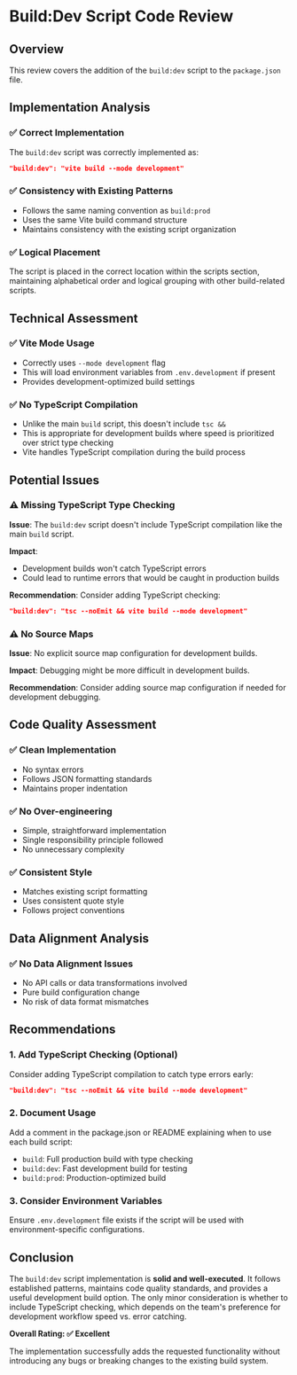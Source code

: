 # Build:Dev Script Code Review

## Overview
This review covers the addition of the `build:dev` script to the `package.json` file.

## Implementation Analysis

### ✅ Correct Implementation
The `build:dev` script was correctly implemented as:
```json
"build:dev": "vite build --mode development"
```

### ✅ Consistency with Existing Patterns
- Follows the same naming convention as `build:prod`
- Uses the same Vite build command structure
- Maintains consistency with the existing script organization

### ✅ Logical Placement
The script is placed in the correct location within the scripts section, maintaining alphabetical order and logical grouping with other build-related scripts.

## Technical Assessment

### ✅ Vite Mode Usage
- Correctly uses `--mode development` flag
- This will load environment variables from `.env.development` if present
- Provides development-optimized build settings

### ✅ No TypeScript Compilation
- Unlike the main `build` script, this doesn't include `tsc &&` 
- This is appropriate for development builds where speed is prioritized over strict type checking
- Vite handles TypeScript compilation during the build process

## Potential Issues

### ⚠️ Missing TypeScript Type Checking
**Issue**: The `build:dev` script doesn't include TypeScript compilation like the main `build` script.

**Impact**: 
- Development builds won't catch TypeScript errors
- Could lead to runtime errors that would be caught in production builds

**Recommendation**: Consider adding TypeScript checking:
```json
"build:dev": "tsc --noEmit && vite build --mode development"
```

### ⚠️ No Source Maps
**Issue**: No explicit source map configuration for development builds.

**Impact**: Debugging might be more difficult in development builds.

**Recommendation**: Consider adding source map configuration if needed for development debugging.

## Code Quality Assessment

### ✅ Clean Implementation
- No syntax errors
- Follows JSON formatting standards
- Maintains proper indentation

### ✅ No Over-engineering
- Simple, straightforward implementation
- Single responsibility principle followed
- No unnecessary complexity

### ✅ Consistent Style
- Matches existing script formatting
- Uses consistent quote style
- Follows project conventions

## Data Alignment Analysis

### ✅ No Data Alignment Issues
- No API calls or data transformations involved
- Pure build configuration change
- No risk of data format mismatches

## Recommendations

### 1. Add TypeScript Checking (Optional)
Consider adding TypeScript compilation to catch type errors early:
```json
"build:dev": "tsc --noEmit && vite build --mode development"
```

### 2. Document Usage
Add a comment in the package.json or README explaining when to use each build script:
- `build`: Full production build with type checking
- `build:dev`: Fast development build for testing
- `build:prod`: Production-optimized build

### 3. Consider Environment Variables
Ensure `.env.development` file exists if the script will be used with environment-specific configurations.

## Conclusion

The `build:dev` script implementation is **solid and well-executed**. It follows established patterns, maintains code quality standards, and provides a useful development build option. The only minor consideration is whether to include TypeScript checking, which depends on the team's preference for development workflow speed vs. error catching.

**Overall Rating: ✅ Excellent**

The implementation successfully adds the requested functionality without introducing any bugs or breaking changes to the existing build system.

